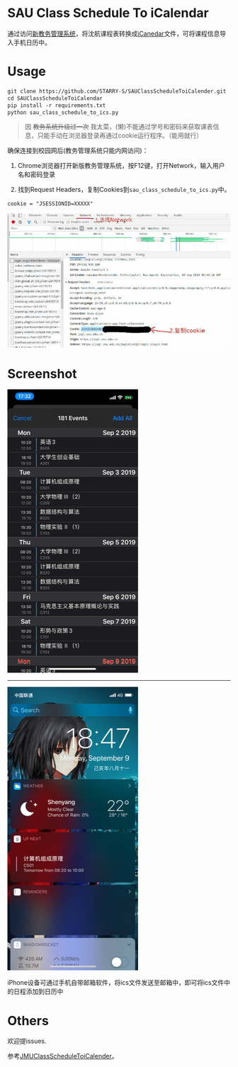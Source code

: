 # SAU Class Schedule To iCalendar

通过访问[新教务管理系统](https://jxgl.sau.edu.cn/jwglxt)，将沈航课程表转换成[iCanedar](https://tools.ietf.org/html/rfc2445)文件，可将课程信息导入手机日历中。

# Usage

```
git clone https://github.com/STARRY-S/SAUClassScheduleToiCalender.git
cd SAUClassScheduleToiCalendar
pip install -r requirements.txt
python sau_class_schedule_to_ics.py
```
> 因 ~~教务系统升级过一次~~ 我太菜，(懒)不能通过学号和密码来获取课表信息，只能手动在浏览器登录再通过cookie运行程序。（能用就行）

确保连接到校园网后(教务管理系统只能内网访问)：

1. Chrome浏览器打开新版教务管理系统，按F12键，打开Network，输入用户名和密码登录

2. 找到Request Headers，复制Cookies到`sau_class_schedule_to_ics.py`中。
```
cookie = "JSESSIONID=XXXXX"
```

![](images/usage.jpg)

# Screenshot

![](images/screenshot.jpg)

---

![添加至负一屏效果](images/screenshot2.jpg)

iPhone设备可通过手机自带邮箱软件，将ics文件发送至邮箱中，即可将ics文件中的日程添加到日历中

# Others

欢迎提issues.

参考[JMUClassScheduleToiCalender](https://github.com/LGiki/JMUClassScheduleToiCalender)。
